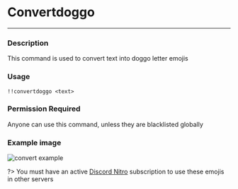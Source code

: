 # Convertdoggo
---
### Description
This command is used to convert text into doggo letter emojis
### Usage
```
!!convertdoggo <text>
```
### Permission Required
Anyone can use this command, unless they are blacklisted globally

### Example image
![convert example](<https://cdn.glitch.com/55e919ff-bec9-42fb-9fa6-36af40d10af7%2Fconvertdoggo.PNG?v=1587143732028>)

?> You must have an active [Discord Nitro](https://discordapp.com/nitro) subscription to use these emojis in other servers
